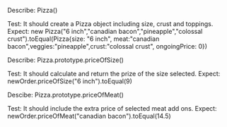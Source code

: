 Describe: Pizza()

Test: It should create a Pizza object including size, crust and toppings.
Expect: new Pizza("6 inch","canadian bacon","pineapple","colossal crust").toEqual(Pizza{size: "6 inch", meat:"canadian bacon",veggies:"pineapple",crust:"colossal crust", ongoingPrice: 0}) 

Describe: Pizza.prototype.priceOfSize()

Test: It should calculate and return the prize of the size selected.
Expect: newOrder.priceOfSize("6 inch").toEqual(9)

Descibe: Pizza.prototype.priceOfMeat()

Test: It should include the extra price of selected meat add ons.
Expect: newOrder.priceOfMeat("canadian bacon").toEqual(14.5)
